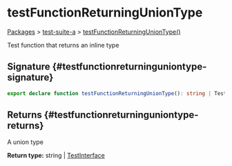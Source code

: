 # testFunctionReturningUnionType

[Packages](/) > [test-suite-a](/test-suite-a/) > [testFunctionReturningUnionType()](/test-suite-a/testfunctionreturninguniontype-function)

Test function that returns an inline type

## Signature {#testfunctionreturninguniontype-signature}

```typescript
export declare function testFunctionReturningUnionType(): string | TestInterface;
```

## Returns {#testfunctionreturninguniontype-returns}

A union type

**Return type:** string \| [TestInterface](/test-suite-a/testinterface-interface/)
